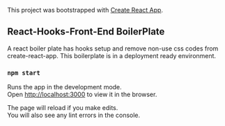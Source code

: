 This project was bootstrapped with [Create React App](https://github.com/facebook/create-react-app).

## React-Hooks-Front-End BoilerPlate

A react boiler plate has hooks setup and remove non-use css codes from create-react-app. This boilerplate is in a deployment ready environment.

### `npm start`

Runs the app in the development mode.<br>
Open [http://localhost:3000](http://localhost:3000) to view it in the browser.

The page will reload if you make edits.<br>
You will also see any lint errors in the console.
